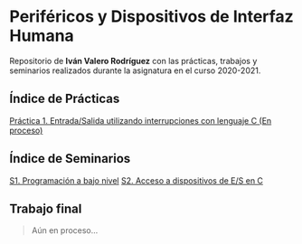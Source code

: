# Periféricos y Dispositivos de Interfaz Humana
Repositorio de **Iván Valero Rodríguez** con las prácticas, trabajos y seminarios realizados durante la asignatura en el curso 2020-2021.


## Índice de Prácticas
 [Práctica 1. Entrada/Salida utilizando interrupciones con lenguaje C (En proceso)](#índice-de-prácticas)
## Índice de Seminarios
[S1. Programación a bajo nivel](S1/README.md)
[S2. Acceso a dispositivos de E/S en C](S2/README.md)
## Trabajo final
> Aún en proceso...